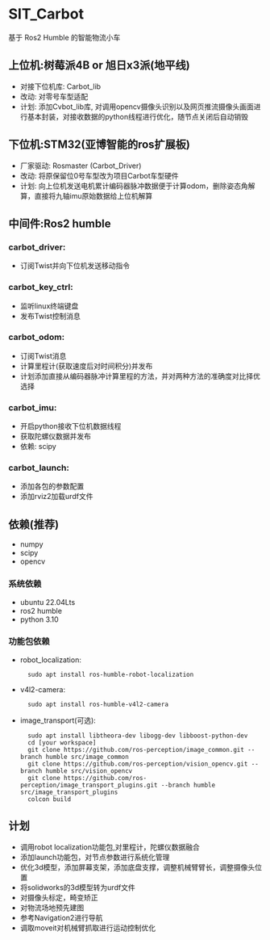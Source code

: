 # SIT_Carbot
基于 Ros2 Humble 的智能物流小车

## 上位机:树莓派4B or 旭日x3派(地平线)
- 对接下位机库: Carbot_lib
- 改动: 对零号车型适配
- 计划: 添加Cvbot_lib库, 对调用opencv摄像头识别以及网页推流摄像头画面进行基本封装，对接收数据的python线程进行优化，随节点关闭后自动销毁

## 下位机:STM32(亚博智能的ros扩展板)
- 厂家驱动: Rosmaster (Carbot_Driver)  
- 改动: 将原保留位0号车型改为项目Carbot车型硬件  
- 计划: 向上位机发送电机累计编码器脉冲数据便于计算odom，删除姿态角解算，直接将九轴imu原始数据给上位机解算

## 中间件:Ros2 humble
### carbot_driver: 
- 订阅Twist并向下位机发送移动指令

### carbot_key_ctrl:
- 监听linux终端键盘
- 发布Twist控制消息

### carbot_odom: 
- 订阅Twist消息
- 计算里程计(获取速度后对时间积分)并发布
- 计划添加直接从编码器脉冲计算里程的方法，并对两种方法的准确度对比择优选择

### carbot_imu:
- 开启python接收下位机数据线程
- 获取陀螺仪数据并发布
- 依赖: scipy

### carbot_launch:
- 添加各包的参数配置
- 添加rviz2加载urdf文件

## 依赖(推荐)
- numpy
- scipy
- opencv

### 系统依赖
- ubuntu 22.04Lts
- ros2 humble
- python 3.10

### 功能包依赖
- robot_localization:  

        sudo apt install ros-humble-robot-localization
- v4l2-camera:  

        sudo apt install ros-humble-v4l2-camera
- image_transport(可选):

        sudo apt install libtheora-dev libogg-dev libboost-python-dev
        cd [your workspace]
        git clone https://github.com/ros-perception/image_common.git --branch humble src/image_common
        git clone https://github.com/ros-perception/vision_opencv.git --branch humble src/vision_opencv
        git clone https://github.com/ros-perception/image_transport_plugins.git --branch humble src/image_transport_plugins
        colcon build


## 计划
- 调用robot localization功能包,对里程计，陀螺仪数据融合
- 添加launch功能包，对节点参数进行系统化管理
- 优化3d模型，添加屏幕支架，添加底盘支撑，调整机械臂臂长，调整摄像头位置
- 将solidworks的3d模型转为urdf文件
- 对摄像头标定，畸变矫正
- 对物流场地预先建图
- 参考Navigation2进行导航
- 调取moveit对机械臂抓取进行运动控制优化